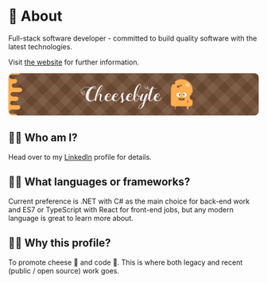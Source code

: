 # 🧀 About

Full-stack software developer - committed to build quality software with the latest technologies.

Visit [the website](https://www.cheesebyte.nl) for further information.

![Cheesebyte Banner](cheesebyte-banner-rounded.png)

## 🖐🏻 Who am I?

Head over to my [LinkedIn](https://www.linkedin.com/in/richard-sd/) profile for details.

## 🤙🏻 What languages or frameworks?

Current preference is .NET with C# as the main choice for back-end work and ES7 or TypeScript with React for front-end jobs, but any modern language is great to learn more about.

## 👋🏻 Why this profile?

To promote cheese 🧀 and code 🧬. This is where both legacy and recent (public / open source) work goes.

